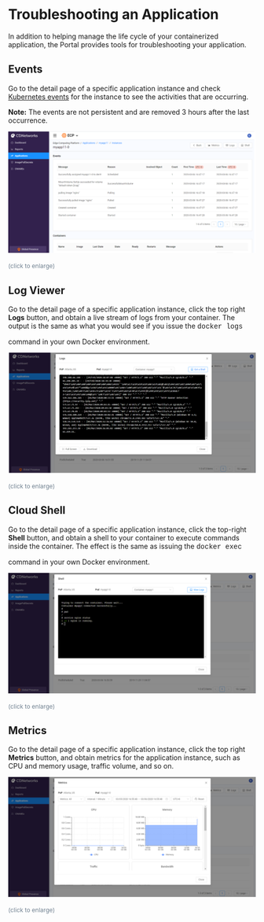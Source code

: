 <!--?xml version="1.0" encoding="utf-8"?-->

# Troubleshooting an Application

In addition to helping manage the life cycle of your containerized application, the Portal provides tools for troubleshooting your application.

## Events

Go to the detail page of a specific application instance and check [Kubernetes events](<https://kubernetes.io/docs/tasks/debug-application-cluster/events-stackdriver/>) for the instance to see the activities that are occurring.

**Note:** The events are not persistent and are removed 3 hours after the last occurrence.

![null](</docs/resources/images/applications/Troubleshooting - Events.png>)

<span style="color: #708090; font-size: 9pt;">(click to enlarge)</span>

## Log Viewer

Go to the detail page of a specific application instance, click the top right **Logs** button, and obtain a live stream of logs from your container. The output is the same as what you would see if you issue the <span style="font-family: 'Courier New';">docker logs</span>

 command in your own Docker environment.

![null](</docs/resources/images/applications/Troubleshooting - Log Viewer.png>)

<span style="color: #708090; font-size: 9pt;">(click to enlarge)</span>

## Cloud Shell

Go to the detail page of a specific application instance, click the top-right **Shell** button, and obtain a shell to your container to execute commands inside the container. The effect is the same as issuing the <span style="font-family: 'Courier New';">docker exec</span>

 command in your own Docker environment.

![null](</docs/resources/images/applications/Troubleshooting - Clous Shell.png>)

<span style="color: #708090; font-size: 9pt;">(click to enlarge)</span>

## Metrics

Go to the detail page of a specific application instance, click the top right **Metrics** button, and obtain metrics for the application instance, such as CPU and memory usage, traffic volume, and so on.

![null](</docs/resources/images/applications/Troubleshooting - Metrics.png>)

<span style="color: #708090; font-size: 9pt;">(click to enlarge)</span>

